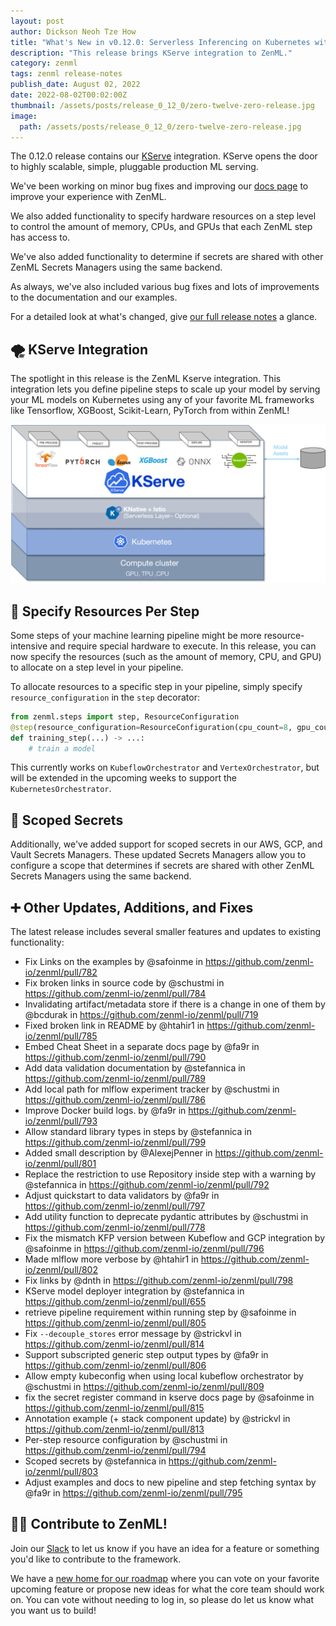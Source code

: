 ```yaml
---
layout: post
author: Dickson Neoh Tze How
title: "What's New in v0.12.0: Serverless Inferencing on Kubernetes with KServe"
description: "This release brings KServe integration to ZenML."
category: zenml
tags: zenml release-notes
publish_date: August 02, 2022
date: 2022-08-02T00:02:00Z
thumbnail: /assets/posts/release_0_12_0/zero-twelve-zero-release.jpg
image:
  path: /assets/posts/release_0_12_0/zero-twelve-zero-release.jpg
---
```


The 0.12.0 release contains our [KServe](https://github.com/kserve/kserve) integration. KServe opens the door to highly scalable, simple, pluggable production ML serving.

We've been working on minor bug fixes and improving our [docs page](https://docs.zenml.io/) to improve your experience with ZenML.

We also added functionality to specify hardware resources on a step level to control the amount of memory, CPUs, and GPUs that each ZenML step has access to. 

We've also added functionality to determine if secrets are shared with other ZenML Secrets Managers using the same backend.

As always, we've also included various bug fixes and lots of improvements to the documentation and our examples.

For a detailed look at what's changed, give [our full release notes](https://github.com/zenml-io/zenml/releases/tag/0.12.0) a glance.

## 🌪 KServe Integration
The spotlight in this release is the ZenML Kserve integration.
This integration lets you define pipeline steps to scale up your model by serving your ML models on Kubernetes using any of your favorite ML frameworks like Tensorflow, XGBoost, Scikit-Learn, PyTorch from within ZenML!

![Kserve](../assets/posts/release_0_12_0/kserve.png)


## 📌 Specify Resources Per Step

Some steps of your machine learning pipeline might be more resource-intensive and require special hardware to execute.
In this release, you can now specify the resources (such as the amount of memory, CPU, and GPU) to allocate on a step level in your pipeline.

To allocate resources to a specific step in your pipeline, simply specify `resource_configuration` in the `step` decorator:

```python
from zenml.steps import step, ResourceConfiguration
@step(resource_configuration=ResourceConfiguration(cpu_count=8, gpu_count=2))
def training_step(...) -> ...:
    # train a model
```

This currently works on `KubeflowOrchestrator` and `VertexOrchestrator`, but will be extended in the upcoming weeks to support the `KubernetesOrchestrator`.

## 🤫 Scoped Secrets

Additionally, we've added support for scoped secrets in our AWS, GCP, and Vault Secrets Managers. These updated Secrets Managers allow you to configure a scope that determines if secrets are shared with other ZenML Secrets Managers using the same backend.


## ➕ Other Updates, Additions, and Fixes

The latest release includes several smaller features and updates to existing functionality:


* Fix Links on the examples by @safoinme in https://github.com/zenml-io/zenml/pull/782
* Fix broken links in source code by @schustmi in https://github.com/zenml-io/zenml/pull/784
* Invalidating artifact/metadata store if there is a change in one of them by @bcdurak in https://github.com/zenml-io/zenml/pull/719
* Fixed broken link in README by @htahir1 in https://github.com/zenml-io/zenml/pull/785
* Embed Cheat Sheet in a separate docs page by @fa9r in https://github.com/zenml-io/zenml/pull/790
* Add data validation documentation by @stefannica in https://github.com/zenml-io/zenml/pull/789
* Add local path for mlflow experiment tracker by @schustmi in https://github.com/zenml-io/zenml/pull/786
* Improve Docker build logs. by @fa9r in https://github.com/zenml-io/zenml/pull/793
* Allow standard library types in steps by @stefannica in https://github.com/zenml-io/zenml/pull/799
* Added small description by @AlexejPenner in https://github.com/zenml-io/zenml/pull/801
* Replace the restriction to use Repository inside step with a warning by @stefannica in https://github.com/zenml-io/zenml/pull/792
* Adjust quickstart to data validators by @fa9r in https://github.com/zenml-io/zenml/pull/797
* Add utility function to deprecate pydantic attributes by @schustmi in https://github.com/zenml-io/zenml/pull/778
* Fix the mismatch KFP version between Kubeflow and GCP integration by @safoinme in https://github.com/zenml-io/zenml/pull/796
* Made mlflow more verbose by @htahir1 in https://github.com/zenml-io/zenml/pull/802
* Fix links by @dnth in https://github.com/zenml-io/zenml/pull/798
* KServe model deployer integration by @stefannica in https://github.com/zenml-io/zenml/pull/655
* retrieve pipeline requirement within running step by @safoinme in https://github.com/zenml-io/zenml/pull/805
* Fix `--decouple_stores` error message by @strickvl in https://github.com/zenml-io/zenml/pull/814
* Support subscripted generic step output types by @fa9r in https://github.com/zenml-io/zenml/pull/806
* Allow empty kubeconfig when using local kubeflow orchestrator by @schustmi in https://github.com/zenml-io/zenml/pull/809
* fix the secret register command in kserve docs page by @safoinme in https://github.com/zenml-io/zenml/pull/815
* Annotation example (+ stack component update) by @strickvl in https://github.com/zenml-io/zenml/pull/813
* Per-step resource configuration by @schustmi in https://github.com/zenml-io/zenml/pull/794
* Scoped secrets by @stefannica in https://github.com/zenml-io/zenml/pull/803
* Adjust examples and docs to new pipeline and step fetching syntax by @fa9r in https://github.com/zenml-io/zenml/pull/795


## 👩‍💻 Contribute to ZenML!

Join our [Slack](https://zenml.io/slack-invite/) to let us know if you have an
idea for a feature or something you'd like to contribute to the framework.

We have a [new home for our roadmap](https://zenml.io/roadmap) where you can vote on your favorite upcoming
feature or propose new ideas for what the core team should work on. You can vote
without needing to log in, so please do let us know what you want us to build!

<!-- [Photo by <a href="https://unsplash.com/photos/8joHt2OJTKA?utm_source=unsplash&utm_medium=referral&utm_content=creditCopyText">Wengang Zhai</a> on <a href="https://unsplash.com/s/photos/balloons?utm_source=unsplash&utm_medium=referral&utm_content=creditCopyText">Unsplash</a>] -->
